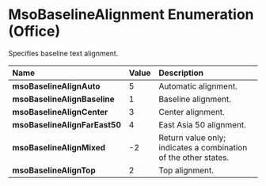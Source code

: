 
# MsoBaselineAlignment Enumeration (Office)

Specifies baseline text alignment.



|**Name**|**Value**|**Description**|
|:-----|:-----|:-----|
| **msoBaselineAlignAuto**|5|Automatic alignment.|
| **msoBaselineAlignBaseline**|1|Baseline alignment.|
| **msoBaselineAlignCenter**|3|Center alignment.|
| **msoBaselineAlignFarEast50**|4|East Asia 50 alignment.|
| **msoBaselineAlignMixed**|-2|Return value only; indicates a combination of the other states. |
| **msoBaselineAlignTop**|2|Top alignment.|
